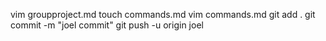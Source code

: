 vim groupproject.md
touch commands.md
vim commands.md
git add .
git commit -m "joel commit"
git push -u origin joel

